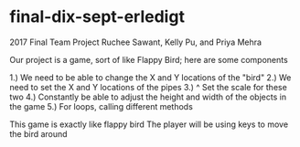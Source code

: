# final-dix-sept-erledigt
2017 Final Team Project
Ruchee Sawant, Kelly Pu, and Priya Mehra

Our project is a game, sort of like Flappy Bird; here are some components

1.) We need to be able to change the X and Y locations of the "bird" 
2.) We need to set the X and Y locations of the pipes
3.) ^ Set the scale for these two
4.) Constantly be able to adjust the height and width of the objects in the game
5.) For loops, calling different methods

This game is exactly like flappy bird
The player will be using keys to move the bird around



